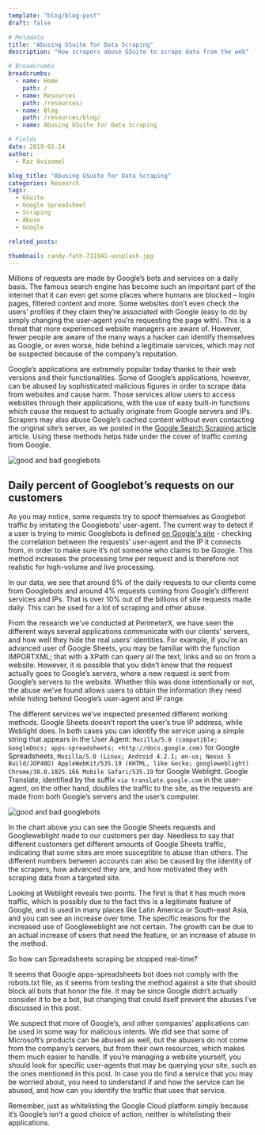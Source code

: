 ```yaml
---
template: "blog/blog-post"
draft: false

# Metadata
title: "Abusing GSuite for Data Scraping"
description: "How scrapers abuse GSuite to scrape data from the web"

# Breadcrumbs
breadcrumbs:
  - name: Home
    path: /
  - name: Resources
    path: /resources/
  - name: Blog
    path: /resources/blog/
  - name: Abusing GSuite for Data Scraping

# Fields
date: 2019-02-24
author:
  - Raz Avizemel

blog_title: "Abusing GSuite for Data Scraping"
categories: Research
tags:
  - GSuite
  - Google Spreadsheet
  - Scraping
  - Abuse
  - Google

related_posts:

thumbnail: randy-fath-711941-unsplash.jpg
---
```


Millions of requests are made by Google’s bots and services on a daily basis. The famous search engine has become such an important part of the internet that it can even get some places where humans are blocked – login pages, filtered content and more. Some websites don’t even check the users’ profiles if they claim they’re associated with Google (easy to do by simply changing the user-agent you’re requesting the page with). This is a threat that more experienced website managers are aware of. However, fewer people are aware of the many ways a hacker can identify themselves as Google, or even worse, hide behind a legitimate services, which may not be suspected because of the company’s reputation.

Google’s applications are extremely popular today thanks to their web versions and their functionalities. Some of Google’s applications, however, can be abused by sophisticated malicious figures in order to scrape data from websites and cause harm.
Those services allow users to access websites through their applications, with the use of easy built-in functions which cause the request to actually originate from Google servers and IPs.
Scrapers may also abuse Google’s cached content without even contacting the original site’s server, as we posted in the [Google Search Scraping article](https://www.forbes.com/sites/forbestechcouncil/2018/06/11/protect-your-site-from-stealth-scraping-through-google-search/#326fc9152188) article.
Using these methods helps hide under the cover of traffic coming from Google.

![good and bad googlebots](/assets/images/blog/gsuite1.png)

## Daily percent of Googlebot’s requests on our customers

As you may notice, some requests try to spoof themselves as Googlebot traffic by imitating the Googlebots’ user-agent. The current way to detect if a user is trying to mimic Googlebots is defined [on Google's site](https://support.google.com/webmasters/answer/80553?hl=en) - checking the correlation between the requests’ user-agent and the IP it connects from, in order to make sure it’s not someone who claims to be Google.
This method increases the processing time per request and is therefore not realistic for high-volume and live processing.

In our data, we see that around 8% of the daily requests to our clients come from Googlebots and around 4% requests coming from Google’s different services and IPs. That is over 10% out of the billions of site requests made daily. This can be used for a lot of scraping and other abuse.

From the research we’ve conducted at PerimeterX, we have seen the different ways several applications communicate with our clients’ servers, and how well they hide the real users’ identities. For example, if you’re an advanced user of Google Sheets, you may be familiar with the function IMPORTXML; that with a XPath can query all the text, links and so on from a website. However, it is possible that you didn’t know that the request actually goes to Google’s servers, where a new request is sent from Google’s servers to the website. Whether this was done intentionally or not, the abuse we’ve found allows users to obtain the information they need while hiding behind Google’s user-agent and IP range.

The different services we’ve inspected presented different working methods. Google Sheets doesn’t report the user’s true IP address, while Weblight does. In both cases you can identify the service using a simple string that appears in the User Agent: `Mozilla/5.0 (compatible; GoogleDocs; apps-spreadsheets; +http://docs.google.com)` for Google Spreadsheets, `Mozilla/5.0 (Linux; Android 4.2.1; en-us; Nexus 5 Build/JOP40D) AppleWebKit/535.19 (KHTML, like Gecko; googleweblight) Chrome/38.0.1025.166 Mobile Safari/535.19` for Google Weblight. Google Translate, identified by the suffix `via translate.google.com` in the user-agent, on the other hand, doubles the traffic to the site, as the requests are made from both Google’s servers and the user’s computer.

![good and bad googlebots](/assets/images/blog/gsuite2.png)

In the chart above you can see the Google Sheets requests and Googleweblight made to our customers per day. Needless to say that different customers get different amounts of Google Sheets traffic, indicating that some sites are more susceptible to abuse than others. The different numbers between accounts can also be caused by the identity of the scrapers, how advanced they are, and how motivated they with scraping data from a targeted site.

Looking at Weblight reveals two points. The first is that it has much more traffic, which is possibly due to the fact this is a legitimate feature of Google, and is used in many places like Latin America or South-east Asia, and you can see an increase over time. The specific reasons for the increased use of Googleweblight are not certain. The growth can be due to an actual increase of users that need the feature, or an increase of abuse in the method.

So how can Spreadsheets scraping be stopped real-time?

It seems that Google apps-spreadsheets bot does not comply with the robots.txt file, as it seems from testing the method against a site that should block all bots that honor the file. It may be since Google didn’t actually consider it to be a bot, but changing that could itself prevent the abuses I’ve discussed in this post.

We suspect that more of Google’s, and other companies’ applications can be used in some way for malicious intents. We did see that some of Microsoft’s products can be abused as well, but the abusers do not come from the company’s servers, but from their own resources, which makes them much easier to handle.
If you’re managing a website yourself, you should look for specific user-agents that may be querying your site, such as the ones mentioned in this post.
In case you do find a service that you may be worried about, you need to understand if and how the service can be abused, and how can you identify the traffic that uses that service.

Remember, just as whitelisting the Google Cloud platform simply because it’s Google’s isn’t a good choice of action, neither is whitelisting their applications.
